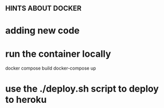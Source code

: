 ## HINTS ABOUT DOCKER
# adding new code
# run the container locally  
docker compose build
docker-compose up

# use the ./deploy.sh script to deploy to heroku